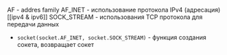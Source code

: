 AF - addres family
AF_INET - использование протокола IPv4 (адресация) [[ipv4 & ipv6]]
SOCK_STREAM - использования TCP протокола для передачи данных
- `socket(socket.AF_INET, socket.SOCK_STREAM)` - функция создания сокета, возвращает сокет